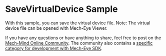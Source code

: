 # SaveVirtualDevice Sample

With this sample, you can save the virtual device file.
Note: The virtual device file can be opened with Mech-Eye Viewer.

If you have any questions or have anything to share, feel free to post on the [Mech-Mind Online Community](https://community.mech-mind.com/). The community also contains a [specific category for development with Mech-Eye SDK](https://community.mech-mind.com/c/mech-eye-sdk-development/19).
